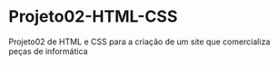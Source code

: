 # Projeto02-HTML-CSS
Projeto02 de HTML e CSS para a criação de um site que comercializa peças de informática
